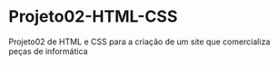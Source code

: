 # Projeto02-HTML-CSS
Projeto02 de HTML e CSS para a criação de um site que comercializa peças de informática
